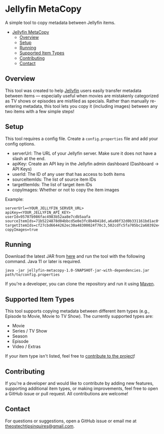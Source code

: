 # Jellyfin MetaCopy
A simple tool to copy metadata between Jellyfin items.

- [Jellyfin MetaCopy](#jellyfin-metacopy)
  - [Overview](#overview)
  - [Setup](#setup)
  - [Running](#running)
  - [Supported Item Types](#supported-item-types)
  - [Contributing](#contributing)
  - [Contact](#contact)

## Overview
This tool was created to help [Jellyfin](https://jellyfin.org/) users easily transfer metadata between items — especially useful when movies are mistakenly categorized as TV shows or episodes are misfiled as specials. Rather than manually re-entering metadata, this tool lets you copy it (including images) between any two items with a few simple steps!

## Setup
This tool requires a config file. Create a `config.properties` file and add your config options.

- serverUrl: The URL of your Jellyfin server. Make sure it does not have a slash at the end.
- apiKey: Create an API key in the Jellyfin admin dashboard (Dashboard -> API Keys)
- userId: The ID of any user that has access to both items
- sourceItemIds: The list of source item IDs
- targetItemIds: The list of target item IDs
- copyImages: Whether or not to copy the item images

Example:
```
serverUrl=<YOUR_JELLYFIN_SERVER_URL>
apiKey=<YOUR_JELLYFIN_API_KEY>
userId=95707b986fac4983b52aa8e7cdb5aafa
sourceItemIds=71b5224878d04bbcd5e0e3fc8b40418d,a6a98f32d0b331161bd1ac0f6a2aa204
targetItemIds=cf27cbd6644262ec30a48300024f70c3,502cdfc5fa705bc2a60392e41884ef42
copyImages=true
```

## Running
Download the latest JAR from [here](https://github.com/math-boy11/Jellyfin-MetaCopy/releases/latest/download/jellyfin-metacopy-1.0-SNAPSHOT-jar-with-dependencies.jar) and run the tool with the following command. Java 11 or later is required.
```
java -jar jellyfin-metacopy-1.0-SNAPSHOT-jar-with-dependencies.jar path/to/config.properties
```

If you're a developer, you can clone the repository and run it using [Maven](https://maven.apache.org/).

## Supported Item Types
This tool supports copying metadata between different item types (e.g., Episode to Movie, Movie to TV Show). The currently supported types are:

- Movie
- Series / TV Show
- Season
- Episode
- Video / Extras

If your item type isn't listed, feel free to [contribute to the project](#contributing)!

## Contributing
If you're a developer and would like to contribute by adding new features, supporting additional item types, or making improvements, feel free to open a GitHub issue or pull request. All contributions are welcome!

## Contact
For questions or suggestions, open a GitHub issue or email me at [theostechtipsinquires@gmail.com](mailto:theostechtipsinquires@gmail.com).
